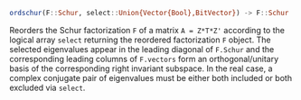 ```julia
ordschur(F::Schur, select::Union{Vector{Bool},BitVector}) -> F::Schur
```

Reorders the Schur factorization `F` of a matrix `A = Z*T*Z'` according to the logical array `select` returning the reordered factorization `F` object. The selected eigenvalues appear in the leading diagonal of `F.Schur` and the corresponding leading columns of `F.vectors` form an orthogonal/unitary basis of the corresponding right invariant subspace. In the real case, a complex conjugate pair of eigenvalues must be either both included or both excluded via `select`.
